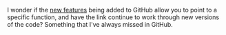 I wonder if the <a href="https://help.github.com/en/github/managing-files-in-a-repository/navigating-code-on-github#jumping-to-the-definition-of-a-function-or-method">new features</a> being added to GitHub allow you to point to a specific function, and have the link continue to work through new versions of the code? Something that I've always missed in GitHub. 
